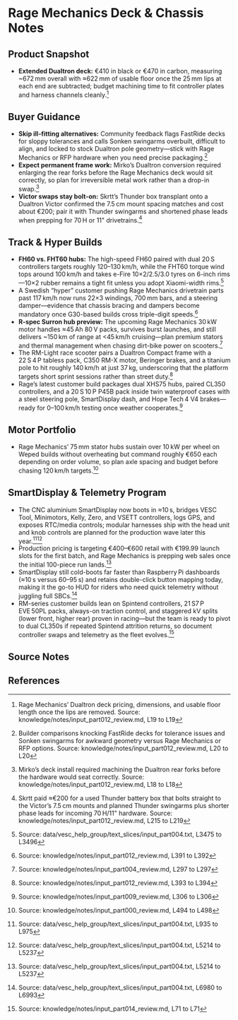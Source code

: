 # Rage Mechanics Deck & Chassis Notes

## Product Snapshot

- **Extended Dualtron deck:** €410 in black or €470 in carbon, measuring ~672 mm overall with ≈622 mm of usable floor once the 25 mm lips at each end are subtracted; budget machining time to fit controller plates and harness channels cleanly.[^deck_specs]

## Buyer Guidance

- **Skip ill-fitting alternatives:** Community feedback flags FastRide decks for sloppy tolerances and calls Sonken swingarms overbuilt, difficult to align, and locked to stock Dualtron pole geometry—stick with Rage Mechanics or RFP hardware when you need precise packaging.[^fitment_caveats]
- **Expect permanent frame work:** Mirko’s Dualtron conversion required enlarging the rear forks before the Rage Mechanics deck would sit correctly, so plan for irreversible metal work rather than a drop-in swap.[^fork_machining]
- **Victor swaps stay bolt-on:** Skrtt’s Thunder box transplant onto a Dualtron Victor confirmed the 7.5 cm mount spacing matches and cost about €200; pair it with Thunder swingarms and shortened phase leads when prepping for 70 H or 11" drivetrains.[^victor_transplant]

## Track & Hyper Builds

- **FH60 vs. FHT60 hubs:** The high-speed FH60 paired with dual 20 S controllers targets roughly 120–130 km/h, while the FHT60 torque wind tops around 100 km/h and takes e-Fire 10×2/2.5/3.0 tyres on 6-inch rims—10×2 rubber remains a tight fit unless you adopt Xiaomi-width rims.[^1]
- A Swedish “hyper” customer pushing Rage Mechanics drivetrain parts past 117 km/h now runs 22×3 windings, 700 mm bars, and a steering damper—evidence that chassis bracing and dampers become mandatory once G30-based builds cross triple-digit speeds.[^2]
- **R-spec Surron hub preview:** The upcoming Rage Mechanics 30 kW motor handles ≈45 Ah 80 V packs, survives burst launches, and still delivers ~150 km of range at <45 km/h cruising—plan premium stators and thermal management when chasing dirt-bike power on scooters.[^3]
- The RM-Light race scooter pairs a Dualtron Compact frame with a 22 S 4 P tabless pack, C350 RM-X motor, Beringer brakes, and a titanium pole to hit roughly 140 km/h at just 37 kg, underscoring that the platform targets short sprint sessions rather than street duty.[^4]
- Rage’s latest customer build packages dual XHS75 hubs, paired CL350 controllers, and a 20 S 10 P P45B pack inside twin waterproof cases with a steel steering pole, SmartDisplay dash, and Hope Tech 4 V4 brakes—ready for 0–100 km/h testing once weather cooperates.[^5]

## Motor Portfolio

- Rage Mechanics’ 75 mm stator hubs sustain over 10 kW per wheel on Weped builds without overheating but command roughly €650 each depending on order volume, so plan axle spacing and budget before chasing 120 km/h targets.[^6]

## SmartDisplay & Telemetry Program

- The CNC aluminium SmartDisplay now boots in ≈10 s, bridges VESC Tool, Minimotors, Kelly, Zero, and VSETT controllers, logs GPS, and exposes RTC/media controls; modular harnesses ship with the head unit and knob controls are planned for the production wave later this year.[^7][^8]
- Production pricing is targeting €400–€600 retail with €199.99 launch slots for the first batch, and Rage Mechanics is prepping web sales once the initial 100-piece run lands.[^8]
- SmartDisplay still cold-boots far faster than Raspberry Pi dashboards (≈10 s versus 60–95 s) and retains double-click button mapping today, making it the go-to HUD for riders who need quick telemetry without juggling full SBCs.[^9]
- RM-series customer builds lean on Spintend controllers, 21 S7 P EVE 50PL packs, always-on traction control, and staggered kV splits (lower front, higher rear) proven in racing—but the team is ready to pivot to dual CL350s if repeated Spintend attrition returns, so document controller swaps and telemetry as the fleet evolves.[^10]

## Source Notes

[^deck_specs]: Rage Mechanics’ Dualtron deck pricing, dimensions, and usable floor length once the lips are removed. Source: knowledge/notes/input_part012_review.md, L19 to L19
[^fitment_caveats]: Builder comparisons knocking FastRide decks for tolerance issues and Sonken swingarms for awkward geometry versus Rage Mechanics or RFP options. Source: knowledge/notes/input_part012_review.md, L20 to L20
[^fork_machining]: Mirko’s deck install required machining the Dualtron rear forks before the hardware would seat correctly. Source: knowledge/notes/input_part012_review.md, L18 to L18
[^victor_transplant]: Skrtt paid ≈€200 for a used Thunder battery box that bolts straight to the Victor’s 7.5 cm mounts and planned Thunder swingarms plus shorter phase leads for incoming 70 H/11" hardware. Source: knowledge/notes/input_part012_review.md, L215 to L219

## References

[^1]: Source: data/vesc_help_group/text_slices/input_part004.txt, L3475 to L3496
[^2]: Source: knowledge/notes/input_part012_review.md, L391 to L392
[^3]: Source: knowledge/notes/input_part004_review.md, L297 to L297
[^4]: Source: knowledge/notes/input_part012_review.md, L393 to L394
[^5]: Source: knowledge/notes/input_part009_review.md, L306 to L306
[^6]: Source: knowledge/notes/input_part000_review.md, L494 to L498
[^7]: Source: data/vesc_help_group/text_slices/input_part004.txt, L935 to L975
[^8]: Source: data/vesc_help_group/text_slices/input_part004.txt, L5214 to L5237
[^9]: Source: data/vesc_help_group/text_slices/input_part004.txt, L6980 to L6993
[^10]: Source: knowledge/notes/input_part014_review.md, L71 to L71
